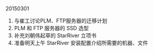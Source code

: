 20150301

1. 与崔工讨论PLM、FTP服务器的迁移计划
2. PLM 和 FTP 服务器的 SSD 选型
3. 补充刘朝伟起草的 StarRiver 立项书
4. 准备明天上午 StarRiver 安装配置介绍所需要的机器、文件

[//]: # (comment)
